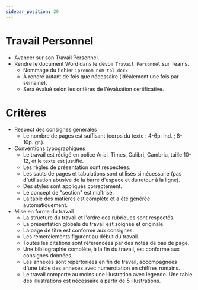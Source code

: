 ```yaml
---
sidebar_position: 20
---
```


# Travail Personnel

- Avancer sur son Travail Personnel.
- Rendre le document Word dans le devoir `Travail Personnel` sur Teams.
  - Nommage du fichier : `prenom-nom-tpl.docx`
  - À rendre autant de fois que nécessaire (idéalement une fois par semaine).
  - Sera évalué selon les critères de l'évaluation certificative.

# Critères

- Respect des consignes générales
  - Le nombre de pages est suffisant (corps du texte : 4-6p. ind. ; 8-10p. gr.).
- Conventions typographiques
  - Le travail est rédigé en police Arial, Times, Calibri, Cambria, taille 10-12, et le texte est justifié.
  - Les règles de présentation sont respectées.
  - Les sauts de pages et tabulations sont utilisés si nécessaire (pas d'utilisation abusive de la barre d'espace et du retour à la ligne).
  - Des styles sont appliqués correctement.
  - Le concept de "section" est maîtrisé.
  - La table des matières est complète et a été générée automatiquement.
- Mise en forme du travail
  - La structure du travail et l'ordre des rubriques sont respectés.
  - La présentation globale du travail est soignée et originale.
  - La page de titre est conforme aux consignes.
  - Les remerciements figurent au début du travail.
  - Toutes les citations sont référencées par des notes de bas de page.
  - Une bibliographie complète, à la fin du travail, est conforme aux consignes données.
  - Les annexes sont répertoriées en fin de travail, accompagnées d'une table des annexes avec numérotation en chiffres romains.
  - Le travail comporte au moins une illustration avec légende. Une table des illustrations est nécessaire à partir de 5 illustrations.

